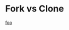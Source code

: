 # Fork vs Clone

[foo](https://github.community/t/the-difference-between-forking-and-cloning-a-repository/10189)
